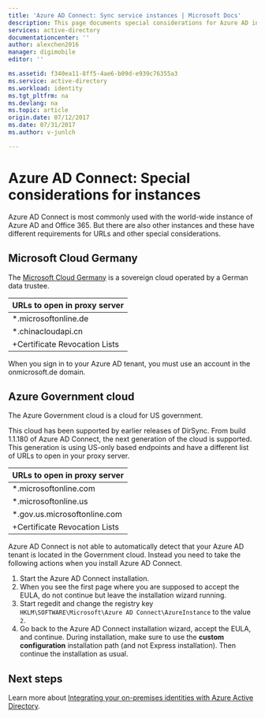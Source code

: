 ```yaml
---
title: 'Azure AD Connect: Sync service instances | Microsoft Docs'
description: This page documents special considerations for Azure AD instances.
services: active-directory
documentationcenter: ''
author: alexchen2016
manager: digimobile
editor: ''

ms.assetid: f340ea11-8ff5-4ae6-b09d-e939c76355a3
ms.service: active-directory
ms.workload: identity
ms.tgt_pltfrm: na
ms.devlang: na
ms.topic: article
origin.date: 07/12/2017
ms.date: 07/31/2017
ms.author: v-junlch

---
```

# Azure AD Connect: Special considerations for instances
Azure AD Connect is most commonly used with the world-wide instance of Azure AD and Office 365. But there are also other instances and these have different requirements for URLs and other special considerations.

## Microsoft Cloud Germany
The [Microsoft Cloud Germany](http://www.microsoft.de/cloud-deutschland) is a sovereign cloud operated by a German data trustee.

| URLs to open in proxy server |
| --- |
| \*.microsoftonline.de |
| \*.chinacloudapi.cn |
| +Certificate Revocation Lists |

When you sign in to your Azure AD tenant, you must use an account in the onmicrosoft.de domain.


## Azure Government cloud <a name="microsoft-azure-government-cloud"></a>
The Azure Government cloud is a cloud for US government.

This cloud has been supported by earlier releases of DirSync. From build 1.1.180 of Azure AD Connect, the next generation of the cloud is supported. This generation is using US-only based endpoints and have a different list of URLs to open in your proxy server.

| URLs to open in proxy server |
| --- |
| \*.microsoftonline.com |
| \*.microsoftonline.us |
| \*.gov.us.microsoftonline.com |
| +Certificate Revocation Lists |

Azure AD Connect is not able to automatically detect that your Azure AD tenant is located in the Government cloud. Instead you need to take the following actions when you install Azure AD Connect.

1. Start the Azure AD Connect installation.
2. When you see the first page where you are supposed to accept the EULA, do not continue but leave the installation wizard running.
3. Start regedit and change the registry key `HKLM\SOFTWARE\Microsoft\Azure AD Connect\AzureInstance` to the value `2`.
4. Go back to the Azure AD Connect installation wizard, accept the EULA, and continue. During installation, make sure to use the **custom configuration** installation path (and not Express installation). Then continue the installation as usual.


## Next steps
Learn more about [Integrating your on-premises identities with Azure Active Directory](active-directory-aadconnect.md).

<!-- Update_Description: wording update -->